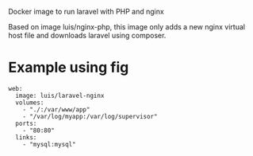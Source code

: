 Docker image to run laravel with PHP and nginx

Based on image luis/nginx-php, this image only adds a new nginx virtual host file and downloads laravel using composer.

# Example using fig

	web:
	  image: luis/laravel-nginx
	  volumes:
	    - "./:/var/www/app"
	    - "/var/log/myapp:/var/log/supervisor"
	  ports:
	    - "80:80"
	  links:
	    - "mysql:mysql"
